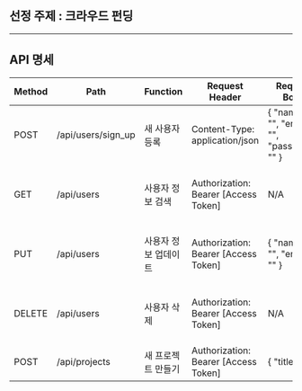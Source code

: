 ## 선정 주제 : 크라우드 펀딩
---
## API 명세

<html>
<body>
<!--StartFragment-->

Method | Path | Function | Request Header | Request Body | Response Header | Response Body
-- | -- | -- | -- | -- | -- | --
POST | /api/users/sign_up | 새 사용자 등록 | Content-Type: application/json | { "name": "<name>", "email": "<email>", "password": "<password>" } | N/A | { "id": "<userId>", "name": "<name>", "email": "<email>" } 
GET | /api/users | 사용자 정보 검색 | Authorization: Bearer [Access Token] | N/A | N/A | { "id": "<userId>", "name": "<name>", "email": "<email>" }
PUT | /api/users | 사용자 정보 업데이트 | Authorization: Bearer [Access Token] | { "name": "<name>", "email": "<email>" } | N/A | { "id": "<userId>", "name": "<name>", "email": "<email>" }
DELETE | /api/users | 사용자 삭제 | Authorization: Bearer [Access Token] | N/A | N/A | { "id": "<userId>", "name": "<name>", "email": "<email>" }
POST | /api/projects | 새 프로젝트 만들기 | Authorization: Bearer [Access Token] | { "title": "<title>", "description": "<description>", "goalAmount": <amount>, "duration": <duration> } | N/A | { "id": "<projectId>", "title": "<title>", "description": "<description>", "goalAmount": <amount>, "duration": <duration> }
GET | /api/projects/{projectId} | 프로젝트 세부 정보 검색 | N/A | N/A | N/A | { "id": "<projectId>", "title": "<title>", "description": "<description>", "goalAmount": <amount>, "duration": <duration> }
PUT | /api/projects/{projectId} | 프로젝트 세부 정보 업데이트 | Authorization: Bearer [Access Token] | { "title": "<title>", "description": "<description>", "goalAmount": <amount>, "duration": <duration> } | N/A | { "id": "<projectId>", "title": "<title>", "description": "<description>", "goalAmount": <amount>, "duration": <duration> }
DELETE | /api/projects/{projectId} | 프로젝트 삭제 | Authorization: Bearer [Access Token] | N/A | N/A | { "id": "<projectId>", "title": "<title>", "description": "<description>", "goalAmount": <amount>, "duration": <duration> }
POST | /api/projects/{projectId}/fundings | 포로젝트의 새로운 결제 만들기 | Authorization: Bearer [Access Token] | { "amount": <amount>, "paymentMethod": "<paymentMethod>" } | N/A | { "id": "<fundingId>", "projectId": "<projectId>", "amount": <amount>, "paymentMethod": "<paymentMethod>" }
GET | /api/projects/{projectId}/fundings | 프로젝트의 결제 세부정보 조회 | Authorization: Bearer [Access Token] | N/A | N/A | [{ "id": "<fundingId>", "projectId": "<projectId>", "amount": <amount>, "paymentMethod": "<paymentMethod>" }]
PUT | /api/projects/{projectId}/fundings/{fundingId} | 프로젝트의 결제 정보 업데이트 | Authorization: Bearer [Access Token] | { "amount": <amount>, "paymentMethod": "<paymentMethod>" } | N/A | { "id": "<fundingId>", "projectId": "<projectId>", "amount": <amount>, "paymentMethod": "<paymentMethod>" }
DELETE | /api/projects/{projectId}/fundings/{fundingId} | 프로젝트의 결제 취소 | Authorization: Bearer [Access Token] | N/A | N/A | { "id": "<fundingId>", "projectId": "<projectId>", "amount": <amount>, "paymentMethod": "<paymentMethod>" }


<!--EndFragment-->
</body>
</html>







## Swaagger 링크(advanced)
[링크 여기에 넣을 거에요](https://app.swaggerhub.com/apis/seay0/shopping_mall/1.0.0#/)  

---


